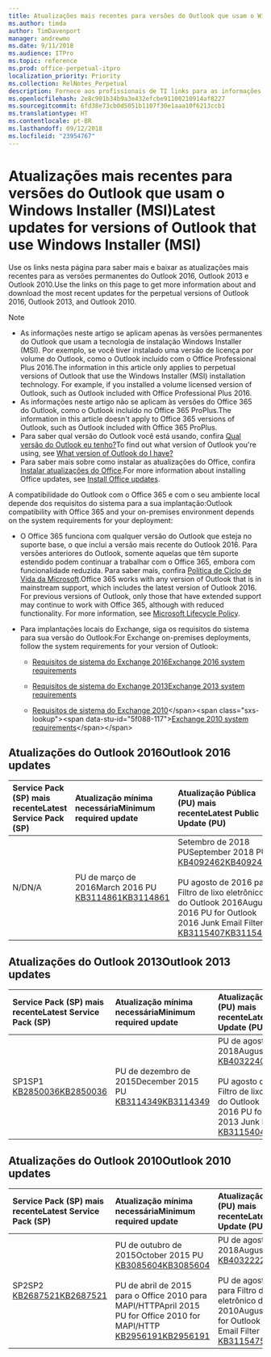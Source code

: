 ```yaml
---
title: Atualizações mais recentes para versões do Outlook que usam o Windows Installer (MSI)
ms.author: timda
author: TimDavenport
manager: andrewmo
ms.date: 9/11/2018
ms.audience: ITPro
ms.topic: reference
ms.prod: office-perpetual-itpro
localization_priority: Priority
ms.collection: RelNotes_Perpetual
description: Fornece aos profissionais de TI links para as informações de atualização mais recentes para as versões permanentes do Outlook 2016, Outlook 2013 e Outlook 2010
ms.openlocfilehash: 2e8c901b34b9a3e432efcbe91100210914af8227
ms.sourcegitcommit: 6fd38e73cb0d5051b1107f30e1aaa10f6213ccb1
ms.translationtype: HT
ms.contentlocale: pt-BR
ms.lasthandoff: 09/12/2018
ms.locfileid: "23954767"
---
```

# <a name="latest-updates-for-versions-of-outlook-that-use-windows-installer-msi"></a><span data-ttu-id="5f088-103">Atualizações mais recentes para versões do Outlook que usam o Windows Installer (MSI)</span><span class="sxs-lookup"><span data-stu-id="5f088-103">Latest updates for versions of Outlook that use Windows Installer (MSI)</span></span>

<span data-ttu-id="5f088-104">Use os links nesta página para saber mais e baixar as atualizações mais recentes para as versões permanentes do Outlook 2016, Outlook 2013 e Outlook 2010.</span><span class="sxs-lookup"><span data-stu-id="5f088-104">Use the links on this page to get more information about and download the most recent updates for the perpetual versions of Outlook 2016, Outlook 2013, and Outlook 2010.</span></span>
  
> [!NOTE]
> - <span data-ttu-id="5f088-p101">As informações neste artigo se aplicam apenas às versões permanentes do Outlook que usam a tecnologia de instalação Windows Installer (MSI). Por exemplo, se você tiver instalado uma versão de licença por volume do Outlook, como o Outlook incluído com o Office Professional Plus 2016.</span><span class="sxs-lookup"><span data-stu-id="5f088-p101">The information in this article only applies to perpetual versions of Outlook that use the Windows Installer (MSI) installation technology. For example, if you installed a volume licensed version of Outlook, such as Outlook included with Office Professional Plus 2016.</span></span>
> - <span data-ttu-id="5f088-107">As informações neste artigo não se aplicam às versões do Office 365 do Outlook, como o Outlook incluído no Office 365 ProPlus.</span><span class="sxs-lookup"><span data-stu-id="5f088-107">The information in this article doesn't apply to Office 365 versions of Outlook, such as Outlook included with Office 365 ProPlus.</span></span>
> - <span data-ttu-id="5f088-108">Para saber qual versão do Outlook você está usando, confira [Qual versão do Outlook eu tenho?](https://support.office.com/article/b3a9568c-edb5-42b9-9825-d48d82b2257c)</span><span class="sxs-lookup"><span data-stu-id="5f088-108">To find out what version of Outlook you're using, see [What version of Outlook do I have?](https://support.office.com/article/b3a9568c-edb5-42b9-9825-d48d82b2257c)</span></span>
> - <span data-ttu-id="5f088-109">Para saber mais sobre como instalar as atualizações do Office, confira [Instalar atualizações do Office](https://support.office.com/article/2ab296f3-7f03-43a2-8e50-46de917611c5).</span><span class="sxs-lookup"><span data-stu-id="5f088-109">For more information about installing Office updates, see [Install Office updates](https://support.office.com/article/2ab296f3-7f03-43a2-8e50-46de917611c5).</span></span> 
  
<span data-ttu-id="5f088-110">A compatibilidade do Outlook com o Office 365 e com o seu ambiente local depende dos requisitos do sistema para a sua implantação:</span><span class="sxs-lookup"><span data-stu-id="5f088-110">Outlook compatibility with Office 365 and your on-premises environment depends on the system requirements for your deployment:</span></span>
  
- <span data-ttu-id="5f088-p102">O Office 365 funciona com qualquer versão do Outlook que esteja no suporte base, o que inclui a versão mais recente do Outlook 2016. Para versões anteriores do Outlook, somente aquelas que têm suporte estendido podem continuar a trabalhar com o Office 365, embora com funcionalidade reduzida. Para saber mais, confira [Política de Ciclo de Vida da Microsoft](https://support.microsoft.com/lifecycle).</span><span class="sxs-lookup"><span data-stu-id="5f088-p102">Office 365 works with any version of Outlook that is in mainstream support, which includes the latest version of Outlook 2016. For previous versions of Outlook, only those that have extended support may continue to work with Office 365, although with reduced functionality. For more information, see [Microsoft Lifecycle Policy](https://support.microsoft.com/lifecycle).</span></span>
    
- <span data-ttu-id="5f088-114">Para implantações locais do Exchange, siga os requisitos do sistema para sua versão do Outlook:</span><span class="sxs-lookup"><span data-stu-id="5f088-114">For Exchange on-premises deployments, follow the system requirements for your version of Outlook:</span></span>
    
  - [<span data-ttu-id="5f088-115">Requisitos de sistema do Exchange 2016</span><span class="sxs-lookup"><span data-stu-id="5f088-115">Exchange 2016 system requirements</span></span>](https://docs.microsoft.com/Exchange/plan-and-deploy/system-requirements)
    
  - [<span data-ttu-id="5f088-116">Requisitos de sistema do Exchange 2013</span><span class="sxs-lookup"><span data-stu-id="5f088-116">Exchange 2013 system requirements</span></span>](https://technet.microsoft.com/en-us/library/aa996719%28v=exchg.150%29.aspx)
    
  - <span data-ttu-id="5f088-117">[Requisitos de sistema do Exchange 2010](https://docs.microsoft.com/previous-versions/office/exchange-server-2010/aa996719(v=exchg.141))</span><span class="sxs-lookup"><span data-stu-id="5f088-117">[Exchange 2010 system requirements](https://docs.microsoft.com/previous-versions/office/exchange-server-2010/aa996719(v=exchg.141))</span></span>

   
## <a name="outlook-2016-updates"></a><span data-ttu-id="5f088-118">Atualizações do Outlook 2016</span><span class="sxs-lookup"><span data-stu-id="5f088-118">Outlook 2016 updates</span></span>

|<span data-ttu-id="5f088-119">**Service Pack (SP) mais recente**</span><span class="sxs-lookup"><span data-stu-id="5f088-119">**Latest Service Pack (SP)**</span></span>|<span data-ttu-id="5f088-120">**Atualização mínima necessária**</span><span class="sxs-lookup"><span data-stu-id="5f088-120">**Minimum required update**</span></span>|<span data-ttu-id="5f088-121">**Atualização Pública (PU) mais recente**</span><span class="sxs-lookup"><span data-stu-id="5f088-121">**Latest Public Update (PU)**</span></span>|
|:-----|:-----|:-----|
|<span data-ttu-id="5f088-122">N/D</span><span class="sxs-lookup"><span data-stu-id="5f088-122">N/A</span></span>  <br/> |<span data-ttu-id="5f088-123">PU de março de 2016</span><span class="sxs-lookup"><span data-stu-id="5f088-123">March 2016 PU</span></span> <br/>[<span data-ttu-id="5f088-124">KB3114861</span><span class="sxs-lookup"><span data-stu-id="5f088-124">KB3114861</span></span>](https://support.microsoft.com/help/3114861) <br/> |<span data-ttu-id="5f088-125">Setembro de 2018 PU</span><span class="sxs-lookup"><span data-stu-id="5f088-125">September 2018 PU</span></span> <br/>[<span data-ttu-id="5f088-126">KB4092462</span><span class="sxs-lookup"><span data-stu-id="5f088-126">KB4092462</span></span>](https://support.microsoft.com/en-us/help/4092462) <br/><br/> <span data-ttu-id="5f088-127">PU agosto de 2016 para Filtro de lixo eletrônico do Outlook 2016</span><span class="sxs-lookup"><span data-stu-id="5f088-127">August 2016 PU for Outlook 2016 Junk Email Filter</span></span>  <br/>[<span data-ttu-id="5f088-128">KB3115407</span><span class="sxs-lookup"><span data-stu-id="5f088-128">KB3115407</span></span>](https://support.microsoft.com/help/3115407) <br/> |
   
## <a name="outlook-2013-updates"></a><span data-ttu-id="5f088-129">Atualizações do Outlook 2013</span><span class="sxs-lookup"><span data-stu-id="5f088-129">Outlook 2013 updates</span></span>

|<span data-ttu-id="5f088-130">**Service Pack (SP) mais recente**</span><span class="sxs-lookup"><span data-stu-id="5f088-130">**Latest Service Pack (SP)**</span></span>|<span data-ttu-id="5f088-131">**Atualização mínima necessária**</span><span class="sxs-lookup"><span data-stu-id="5f088-131">**Minimum required update**</span></span>|<span data-ttu-id="5f088-132">**Atualização Pública (PU) mais recente**</span><span class="sxs-lookup"><span data-stu-id="5f088-132">**Latest Public Update (PU)**</span></span>|
|:-----|:-----|:-----|
|<span data-ttu-id="5f088-133">SP1</span><span class="sxs-lookup"><span data-stu-id="5f088-133">SP1</span></span>  <br/>[<span data-ttu-id="5f088-134">KB2850036</span><span class="sxs-lookup"><span data-stu-id="5f088-134">KB2850036</span></span>](https://go.microsoft.com/fwlink/p/?LinkId=512538) <br/> |<span data-ttu-id="5f088-135">PU de dezembro de 2015</span><span class="sxs-lookup"><span data-stu-id="5f088-135">December 2015 PU</span></span> <br/>[<span data-ttu-id="5f088-136">KB3114349</span><span class="sxs-lookup"><span data-stu-id="5f088-136">KB3114349</span></span>](https://support.microsoft.com/kb/3114349) <br/> |<span data-ttu-id="5f088-137">PU de agosto de 2018</span><span class="sxs-lookup"><span data-stu-id="5f088-137">August 2018 PU</span></span> <br/>[<span data-ttu-id="5f088-138">KB4032240</span><span class="sxs-lookup"><span data-stu-id="5f088-138">KB4032240</span></span>](https://support.microsoft.com/en-us/help/4032240) <br/><br/>  <span data-ttu-id="5f088-139">PU agosto de 2016 para Filtro de lixo eletrônico do Outlook 2013</span><span class="sxs-lookup"><span data-stu-id="5f088-139">August 2016 PU for Outlook 2013 Junk Email Filter</span></span> <br/> [<span data-ttu-id="5f088-140">KB3115404</span><span class="sxs-lookup"><span data-stu-id="5f088-140">KB3115404</span></span>](https://support.microsoft.com/kb/3115404) <br/> |
   
## <a name="outlook-2010-updates"></a><span data-ttu-id="5f088-141">Atualizações do Outlook 2010</span><span class="sxs-lookup"><span data-stu-id="5f088-141">Outlook 2010 updates</span></span>

|<span data-ttu-id="5f088-142">**Service Pack (SP) mais recente**</span><span class="sxs-lookup"><span data-stu-id="5f088-142">**Latest Service Pack (SP)**</span></span>|<span data-ttu-id="5f088-143">**Atualização mínima necessária**</span><span class="sxs-lookup"><span data-stu-id="5f088-143">**Minimum required update**</span></span>|<span data-ttu-id="5f088-144">**Atualização Pública (PU) mais recente**</span><span class="sxs-lookup"><span data-stu-id="5f088-144">**Latest Public Update (PU)**</span></span>|
|:-----|:-----|:-----|
|<span data-ttu-id="5f088-145">SP2</span><span class="sxs-lookup"><span data-stu-id="5f088-145">SP2</span></span> <br/>[<span data-ttu-id="5f088-146">KB2687521</span><span class="sxs-lookup"><span data-stu-id="5f088-146">KB2687521</span></span>](https://go.microsoft.com/fwlink/p/?LinkId=512542) <br/> |<span data-ttu-id="5f088-147">PU de outubro de 2015</span><span class="sxs-lookup"><span data-stu-id="5f088-147">October 2015 PU</span></span> <br/> [<span data-ttu-id="5f088-148">KB3085604</span><span class="sxs-lookup"><span data-stu-id="5f088-148">KB3085604</span></span>](https://support.microsoft.com/kb/3085604) <br/><br/>  <span data-ttu-id="5f088-149">PU de abril de 2015 para o Office 2010 para MAPI/HTTP</span><span class="sxs-lookup"><span data-stu-id="5f088-149">April 2015 PU for Office 2010 for MAPI/HTTP</span></span> <br/> [<span data-ttu-id="5f088-150">KB2956191</span><span class="sxs-lookup"><span data-stu-id="5f088-150">KB2956191</span></span>](https://support.microsoft.com/en-us/help/2956191/april-14-2015-update-for-office-2010-kb2956191) <br/> |<span data-ttu-id="5f088-151">PU de agosto de 2018</span><span class="sxs-lookup"><span data-stu-id="5f088-151">August 2018 PU</span></span> <br/>[<span data-ttu-id="5f088-152">KB4032222</span><span class="sxs-lookup"><span data-stu-id="5f088-152">KB4032222</span></span>](https://support.microsoft.com/en-us/help/4032222) <br/><br/>  <span data-ttu-id="5f088-153">PU de agosto de 2016 para Filtro de lixo eletrônico do Outlook 2010</span><span class="sxs-lookup"><span data-stu-id="5f088-153">August 2016 PU for Outlook 2010 Junk Email Filter</span></span> <br/> [<span data-ttu-id="5f088-154">KB3115475</span><span class="sxs-lookup"><span data-stu-id="5f088-154">KB3115475</span></span>](https://support.microsoft.com/kb/3115475) <br/> |
   

